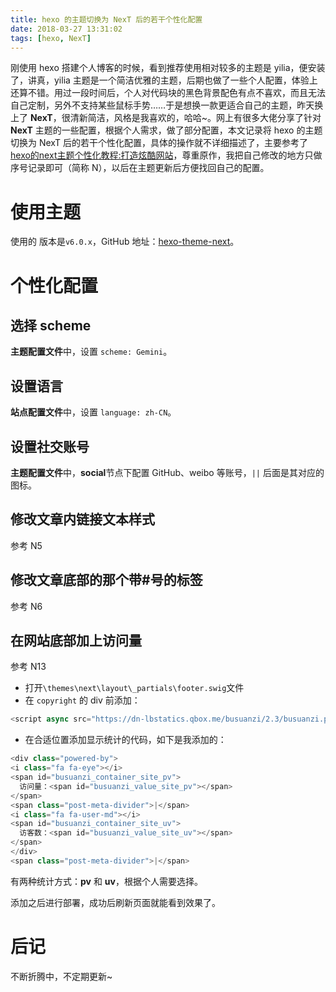 ```yaml
---
title: hexo 的主题切换为 NexT 后的若干个性化配置
date: 2018-03-27 13:31:02
tags: [hexo, NexT]
---
```

刚使用 hexo 搭建个人博客的时候，看到推荐使用相对较多的主题是 yilia，便安装了，讲真，yilia 主题是一个简洁优雅的主题，后期也做了一些个人配置，体验上还算不错。用过一段时间后，个人对代码块的黑色背景配色有点不喜欢，而且无法自己定制，另外不支持某些鼠标手势……于是想换一款更适合自己的主题，昨天换上了 **NexT**，很清新简洁，风格是我喜欢的，哈哈~。网上有很多大佬分享了针对 **NexT** 主题的一些配置，根据个人需求，做了部分配置，本文记录将 hexo 的主题切换为 NexT 后的若干个性化配置，具体的操作就不详细描述了，主要参考了[hexo的next主题个性化教程:打造炫酷网站](https://www.jianshu.com/p/f054333ac9e6)，尊重原作，我把自己修改的地方只做序号记录即可（简称 N），以后在主题更新后方便找回自己的配置。

<!--more-->

# 使用主题
使用的 版本是`v6.0.x`，GitHub 地址：[hexo-theme-next](https://github.com/theme-next/hexo-theme-next)。

# 个性化配置
## 选择 scheme
**主题配置文件**中，设置 `scheme: Gemini`。

## 设置语言
**站点配置文件**中，设置 `language: zh-CN`。

## 设置社交账号
**主题配置文件**中，**social**节点下配置 GitHub、weibo 等账号，`||` 后面是其对应的图标。

## 修改文章内链接文本样式
参考 N5

## 修改文章底部的那个带#号的标签
参考 N6

## 在网站底部加上访问量
参考 N13

- 打开`\themes\next\layout\_partials\footer.swig`文件
- 在 `copyright` 的 div 前添加：
```js
<script async src="https://dn-lbstatics.qbox.me/busuanzi/2.3/busuanzi.pure.mini.js"></script>
```
- 在合适位置添加显示统计的代码，如下是我添加的：
```js
<div class="powered-by">
<i class="fa fa-eye"></i>
<span id="busuanzi_container_site_pv">
  访问量：<span id="busuanzi_value_site_pv"></span>
</span>
<span class="post-meta-divider">|</span>
<i class="fa fa-user-md"></i>
<span id="busuanzi_container_site_uv">
  访客数：<span id="busuanzi_value_site_uv"></span>
</span>
</div>
<span class="post-meta-divider">|</span>
```
有两种统计方式：**pv** 和 **uv**，根据个人需要选择。

添加之后进行部署，成功后刷新页面就能看到效果了。


# 后记
不断折腾中，不定期更新~